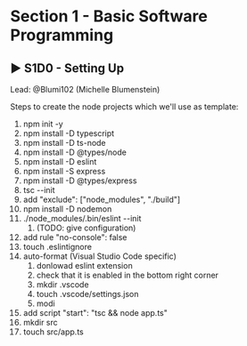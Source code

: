 # Section 1 - Basic Software Programming

## :arrow_forward: S1D0 - Setting Up
Lead: @Blumi102 (Michelle Blumenstein)

Steps to create the node projects which we'll use as template:

1. npm init -y
1. npm install -D typescript
1. npm install -D ts-node
1. npm install -D @types/node
1. npm install -D eslint
1. npm install -S express
1. npm install -D @types/express
1. tsc --init
1. add "exclude": ["node_modules", "./build"]
1. npm install -D nodemon
1. ./node_modules/.bin/eslint --init  
   1. (TODO: give configuration)
1. add rule "no-console": false
1. touch .eslintignore
1. auto-format (Visual Studio Code specific)
   1. donlowad eslint extension 
   1. check that it is enabled in the bottom right corner
   1. mkdir .vscode
   1. touch .vscode/settings.json
   1. modi
1. add script "start": "tsc && node app.ts"
1. mkdir src
1. touch src/app.ts

